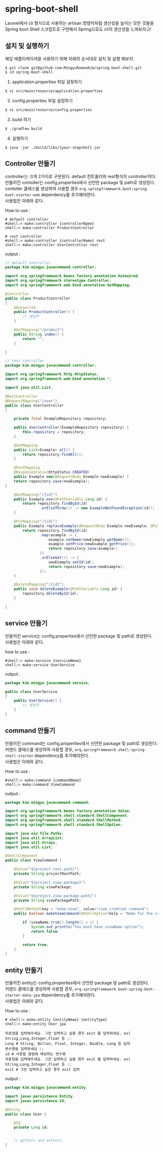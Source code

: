# spring-boot-shell
Laravel에서 cli 형식으로 사용하는 artisan 명령어처럼 생산성을 높이는 모든 것들을 Spring boot Shell 스크립트로 구현해서 Spring으로도 cli의 생산성을 느껴보자고! <br/>

## 설치 및 실행하기
해당 애플리케이셔을 사용하기 위해 아래의 순서대로 설치 및 실행 해보자.
```shell
$ git clone git@github.com:MingyuRomeoKim/spring-boot-shell.git
$ cd spring-boot-shell
```
1. application.properties 파일 설정하기
```shell
$ vi src/main/resource/application.properties
```
2. config.properties 파일 설정하기
```shell
$ vi src/main/resource/config.properties
```
3. build 하기
```shell
$ ./gradlew build
```
4. 실행하기
```shell
$ java -jar ./build/libs/{your-snapshot}.jar
```

## Controller 만들기
controller는 크게 2가지로 구분된다. default 컨트롤러와 rest형식의 controller이다.<br/>
만들어진 contoller는 config.properties에서 선언한 package 및 path로 생성된다. <br/>
contoller 클래스를 생성하여 사용할 경우 `org.springframework.boot:spring-boot-starter-web` dependency를 추가해야한다. <br/>
사용법은 아래와 같다.<br/>

How to use : 
```shell
# default controller
#shell:> make:controller {controllerName}
shell:> make:controller ProductController

# rest controller
#shell:> make:controller {controllerName} rest
shell:> make:controller UserController rest
```

output : 
```java
// default controller
package kim.mingyu.javacommand.controller;

import org.springframework.beans.factory.annotation.Autowired;
import org.springframework.stereotype.Controller;
import org.springframework.web.bind.annotation.GetMapping;

@Controller
public class ProductController
{
    @Autowired
    public ProductController() {
        // 생성자
    }

    @GetMapping("/product")
    public String index() {
        return "";
    }

}
```
```java
// rest controller
package kim.mingyu.javacommand.controller;

import org.springframework.http.HttpStatus;
import org.springframework.web.bind.annotation.*;

import java.util.List;

@RestController
@RequestMapping("/user")
public class UserController
{

    private final ExampleRepository repository;

    public UserController(ExampleRepository repository) {
        this.repository = repository;
    }

    @GetMapping
    public List<Example> all() {
        return repository.findAll();
    }

    @PostMapping
    @ResponseStatus(HttpStatus.CREATED)
    public Example new(@RequestBody Example newExample) {
    return repository.save(newExample);
}

    @GetMapping("/{id}")
    public Example one(@PathVariable Long id) {
        return repository.findById(id)
                .orElseThrow(() -> new ExampleNotFoundException(id));
    }

    @PutMapping("/{id}")
    public Example replaceExample(@RequestBody Example newExample, @PathVariable Long id) {
        return repository.findById(id)
                .map(example -> {
                    example.setName(newExample.getName());
                    example.setPrice(newExample.getPrice());
                    return repository.save(example);
                })
                .orElseGet(() -> {
                    newExample.setId(id);
                    return repository.save(newExample);
                });
    }

    @DeleteMapping("/{id}")
    public void deleteExample(@PathVariable Long id) {
        repository.deleteById(id);
    }

}
```

## service 만들기
만들어진 service는 config.properties에서 선언한 package 및 path로 생성된다. <br/>
사용법은 아래와 같다.<br/>

how to use :
```shell
#shell:> make:service {serviceNmae}
shell:> make:service UserService
```
output :
```java
package kim.mingyu.javacommand.service;

public class UserService
{
    public UserService() {
        // 생성자
    }
}
```

## command 만들기
만들어진 command는 config.properties에서 선언한 package 및 path로 생성된다. <br/>
커맨드 클래스를 생성하여 사용할 경우, `org.springframework.shell:spring-shell-starter` dependency를 추가해야한다.<br/>
사용법은 아래와 같다.<br/>

How to use :
```shell
#shell:> make:command {commandNmae}
shell:> make:command ViewCommand
```
output : 
```java
package kim.mingyu.javacommand.command;

import org.springframework.beans.factory.annotation.Value;
import org.springframework.shell.standard.ShellComponent;
import org.springframework.shell.standard.ShellMethod;
import org.springframework.shell.standard.ShellOption;

import java.nio.file.Paths;
import java.util.ArrayList;
import java.util.Arrays;
import java.util.List;

@ShellComponent
public class ViewCommand {

    @Value("${project.root.path}")
    private String projectRootPath;

    @Value("${project.view.package}")
    private String viewPackage;

    @Value("${project.view.package.path}")
    private String viewPackagePath;

    @ShellMethod(key = "make:view", value="view creation command")
    public boolean makeViewCommand(@ShellOption(help = "Name for the command", defaultValue = "") String viewName) {

        if (viewName.trim().length() < 1) {
            System.out.println("You must have viewName option");
            return false;
        }

        return true;
    }
}
```

## entity 만들기
만들어진 entity는 config.properties에서 선언한 package 및 path로 생성된다. <br/>
커맨드 클래스를 생성하여 사용할 경우, `org.springframework.boot:spring-boot-starter-data-jpa` dependency를 추가해야한다.<br/>
사용법은 아래와 같다.<br/>

How to use : 
```shell
# shell:> make:entity {entityNmae} {entityType}
shell:> make:entity User jpa

자료형을 입력해주세요. 그만 입력하고 싶을 경우 exit 를 입력하세요. ex) String,Long,Integer,Float 등 :: 
Long # String, Bollen, Float, Integer, Double, Long 등 입력
변수명을 입력하세요 :: 
id # 사용할 컬럼에 해당하는 변수명
자료형을 입력해주세요. 그만 입력하고 싶을 경우 exit 를 입력하세요. ex) String,Long,Integer,Float 등 :: 
exit # 그만 입력하고 싶은 경우 exit 입력
```
output :
```java
package kim.mingyu.javacommand.entity;

import javax.persistence.Entity;
import javax.persistence.Id;

@Entity
public class User {

    @Id
    private Long id;


    // getters and setters
}
```